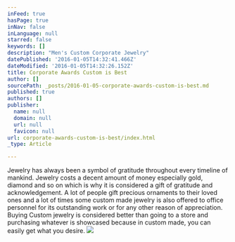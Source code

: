 ```yaml
---
inFeed: true
hasPage: true
inNav: false
inLanguage: null
starred: false
keywords: []
description: "Men's Custom Corporate Jewelry"
datePublished: '2016-01-05T14:32:41.466Z'
dateModified: '2016-01-05T14:32:26.152Z'
title: Corporate Awards Custom is Best
author: []
sourcePath: _posts/2016-01-05-corporate-awards-custom-is-best.md
published: true
authors: []
publisher:
  name: null
  domain: null
  url: null
  favicon: null
url: corporate-awards-custom-is-best/index.html
_type: Article

---
```

Jewelry has always been a symbol of gratitude throughout every timeline of mankind. Jewelry costs a decent amount of money especially gold, diamond and so on which is why it is considered a gift of gratitude and acknowledgement. A lot of people gift precious ornaments to their loved ones and a lot of times some custom made jewelry is also offered to office personnel for its outstanding work or for any other reason of appreciation. Buying Custom jewelry is considered better than going to a store and purchasing whatever is showcased because in custom made, you can easily get what you desire.
![](https://s3-us-west-2.amazonaws.com/the-grid-img/p/4f40129072009aee93721c00a439dad5185309e3.jpg)